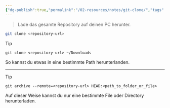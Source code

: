 ```yaml
---
{"dg-publish":true,"permalink":"/02-resources/notes/git-clone/","tags":["git/clone"],"noteIcon":"","updated":"2025-10-29T12:59:06.308+01:00"}
---
```


>Lade das gesamte Repository auf deinen PC herunter.
```bash
git clone <repository-url>
```

>[!tip] 
> `git clone <repository-url> ~/Downloads`
> 
> So kannst du etwas in eine bestimmte Path herunterlanden. 

---

>[!tip] 
>`git archive --remote=<repository-url> HEAD:<path_to_folder_or_file>`
>
> Auf dieser Weise kannst du nur eine bestimmte File oder Directory herunterladen.